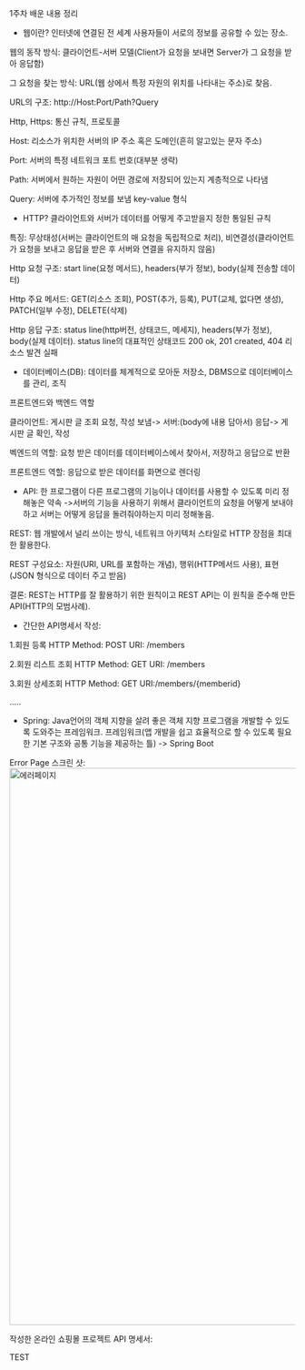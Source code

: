 1주차 배운 내용 정리

 - 웹이란? 인터넷에 연결된 전 세계 사용자들이 서로의 정보를 공유할 수 있는 장소.

웹의 동작 방식: 클라이언트-서버 모델(Client가 요청을 보내면 Server가 그 요청을 받아 응답함)

그 요청을 찾는 방식: URL(웹 상에서 특정 자원의 위치를 나타내는 주소)로 찾음.

URL의 구조: http://Host:Port/Path?Query

Http, Https: 통신 규칙, 프로토콜

Host: 리소스가 위치한 서버의 IP 주소 혹은 도메인(흔히 알고있는 문자 주소)

Port: 서버의 특정 네트워크 포트 번호(대부분 생략)

Path: 서버에서 원하는 자원이 어떤 경로에 저장되어 있는지 계층적으로 나타냄

Query: 서버에 추가적인 정보를 보냄 key-value 형식

 - HTTP? 클라이언트와 서버가 데이터를 어떻게 주고받을지 정한 통일된 규칙

특징: 무상태성(서버는 클라이언트의 매 요청을 독립적으로 처리), 비연결성(클라이언트가 요청을 보내고
응답을 받은 후 서버와 연결을 유지하지 않음)

Http 요청 구조: start line(요청 메서드), headers(부가 정보), body(실제 전송할 데이터)

Http 주요 메서드: GET(리소스 조회), POST(추가, 등록), PUT(교체, 없다면 생성), PATCH(일부 수정), DELETE(삭제)

Http 응답 구조: status line(http버전, 상태코드, 메세지), headers(부가 정보), body(실제 데이터).
status line의 대표적인 상태코드 200 ok, 201 created, 404 리소스 발견 실패

 - 데이터베이스(DB): 데이터를 체계적으로 모아둔 저장소, DBMS으로 데이터베이스를 관리, 조직

프론트엔드와 백엔드 역할

클라이언트: 게시판 글 조회 요청, 작성 보냄-> 서버:(body에 내용 담아서) 응답-> 게시판 글 확인, 작성

벡엔드의 역할: 요청 받은 데이터를 데이터베이스에서 찾아서, 저장하고 응답으로 반환

프론트엔드 역할: 응답으로 받은 데이터를 화면으로 렌더링

 - API: 한 프로그램이 다른 프로그램의 기능이나 데이터를 사용할 수 있도록 미리 정해놓은 약속
->서버의 기능을 사용하기 위해서 클라이언트의 요청을 어떻게 보내야하고 서버는 어떻게 응답을 돌려줘야하는지 미리 정해놓음.

REST: 웹 개발에서 널리 쓰이는 방식, 네트워크 아키텍처 스타일로 HTTP 장점을 최대한 활용한다.

REST 구성요소: 자원(URI, URL를 포함하는 개념), 행위(HTTP메서드 사용), 표현(JSON 형식으로 데이터 주고 받음)

결론: REST는 HTTP를 잘 활용하기 위한 원칙이고 REST API는 이 원칙을 준수해 만든 API(HTTP의 모범사례).

 - 간단한 API명세서 작성:

1.회원 등록
HTTP Method: POST
URI: /members

2.회원 리스트 조회
HTTP Method: GET
URI: /members

3.회원 상세조회
HTTP Method: GET
URI:/members/{memberid}

.....

 - Spring: Java언어의 객체 지향을 살려 좋은 객체 지향 프로그램을 개발할 수 있도록 도와주는 프레임워크. 프레임워크(앱 개발을 쉽고 효율적으로 할 수 있도록 필요한 기본 구조와 공통 기능을 제공하는 틀)
-> Spring Boot

Error Page 스크린 샷:
<img width="1920" height="979" alt="에러페이지" src="https://github.com/user-attachments/assets/fb56f9f8-c8ed-40bd-ac17-8df8af7d537d" />

작성한 온라인 쇼핑몰 프로젝트 API 명세서:











TEST
